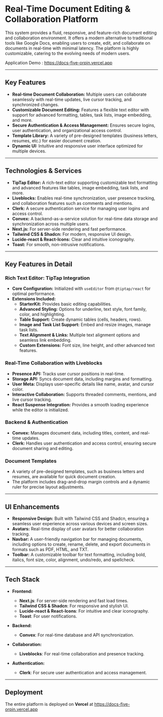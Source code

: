 # Real-Time Document Editing & Collaboration Platform

This system provides a fluid, responsive, and feature-rich document editing and collaboration environment. It offers a modern alternative to traditional tools like Google Docs, enabling users to create, edit, and collaborate on documents in real-time with minimal latency. The platform is highly customizable, catering to the evolving needs of modern users.

Application Demo :  https://docs-five-orpin.vercel.app

---

## Key Features

- **Real-time Document Collaboration:** Multiple users can collaborate seamlessly with real-time updates, live cursor tracking, and synchronized changes.
- **Customizable Document Editing:** Features a flexible text editor with support for advanced formatting, tables, task lists, image embedding, and more.
- **Secure Authentication & Access Management:** Ensures secure logins, user authentication, and organizational access control.
- **Template Library:** A variety of pre-designed templates (business letters, resumes, etc.) for easier document creation.
- **Dynamic UI:** Intuitive and responsive user interface optimized for multiple devices.

---

## Technologies & Services

- **TipTap Editor:** A rich-text editor supporting customizable text formatting and advanced features like tables, image embedding, task lists, and more.
- **Liveblocks:** Enables real-time synchronization, user presence tracking, and collaboration features such as comments and mentions.
- **Clerk:** A secure authentication service for managing user logins and access control.
- **Convex:** A backend-as-a-service solution for real-time data storage and synchronization across multiple users.
- **Next.js:** For server-side rendering and fast performance.
- **Tailwind CSS & Shadcn:** For modern, responsive UI design.
- **Lucide-react & React-Icons:** Clear and intuitive iconography.
- **Toast:** For smooth, non-intrusive notifications.

---

## Key Features in Detail

### **Rich Text Editor: TipTap Integration**

- **Core Configuration:** Initialized with `useEditor` from `@tiptap/react` for optimal performance.
- **Extensions Included:**
  - **StarterKit:** Provides basic editing capabilities.
  - **Advanced Styling:** Options for underline, text style, font family, color, and highlighting.
  - **Table Support:** Create dynamic tables (cells, headers, rows).
  - **Image and Task List Support:** Embed and resize images, manage task lists.
  - **Text Alignment & Links:** Multiple text alignment options and seamless link embedding.
  - **Custom Extensions:** Font size, line height, and other advanced text features.

### **Real-Time Collaboration with Liveblocks**

- **Presence API:** Tracks user cursor positions in real-time.
- **Storage API:** Syncs document data, including margins and formatting.
- **User Meta:** Displays user-specific details like name, avatar, and cursor color.
- **Interactive Collaboration:** Supports threaded comments, mentions, and live cursor tracking.
- **React Suspense Integration:** Provides a smooth loading experience while the editor is initialized.

### **Backend & Authentication**

- **Convex:** Manages document data, including titles, content, and real-time updates.
- **Clerk:** Handles user authentication and access control, ensuring secure document sharing and editing.

### **Document Templates**

- A variety of pre-designed templates, such as business letters and resumes, are available for quick document creation.
- The platform includes drag-and-drop margin controls and a dynamic ruler for precise layout adjustments.

---

## UI Enhancements

- **Responsive Design:** Built with Tailwind CSS and Shadcn, ensuring a seamless user experience across various devices and screen sizes.
- **Avatars:** Real-time display of user avatars for better collaboration tracking.
- **Navbar:** A user-friendly navigation bar for managing documents, including options to create, rename, delete, and export documents in formats such as PDF, HTML, and TXT.
- **Toolbar:** A customizable toolbar for text formatting, including bold, italics, font size, color, alignment, undo/redo, and spellcheck.

---

## Tech Stack

- **Frontend:**  
  - **Next.js**: For server-side rendering and fast load times.  
  - **Tailwind CSS & Shadcn**: For responsive and stylish UI.  
  - **Lucide-react & React-Icons**: For intuitive and clear iconography.  
  - **Toast**: For user notifications.  

- **Backend:**  
  - **Convex**: For real-time database and API synchronization.

- **Collaboration:**  
  - **Liveblocks**: For real-time collaboration and presence tracking.

- **Authentication:**  
  - **Clerk**: For secure user authentication and access management.

---

## Deployment

The entire platform is deployed on **Vercel** at  https://docs-five-orpin.vercel.app



